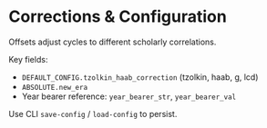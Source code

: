 # Corrections & Configuration

Offsets adjust cycles to different scholarly correlations.

Key fields:
- `DEFAULT_CONFIG.tzolkin_haab_correction` (tzolkin, haab, g, lcd)
- `ABSOLUTE.new_era`
- Year bearer reference: `year_bearer_str`, `year_bearer_val`

Use CLI `save-config` / `load-config` to persist.
